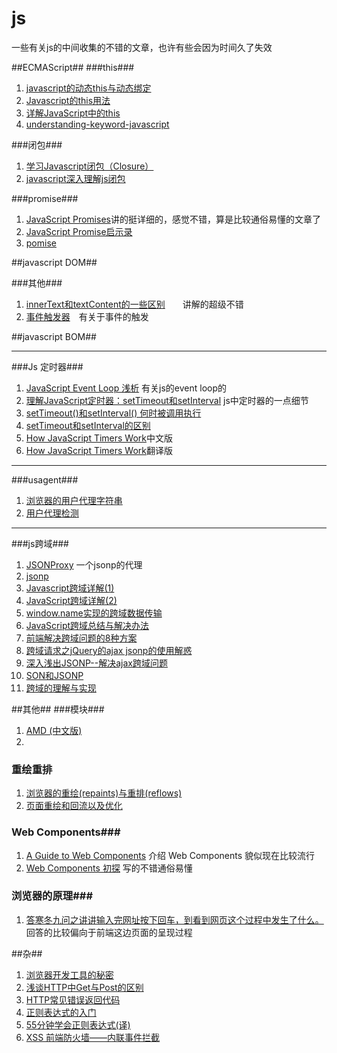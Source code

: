 js
================

一些有关js的中间收集的不错的文章，也许有些会因为时间久了失效


##ECMAScript##
###this###
1. [javascript的动态this与动态绑定](http://www.cnblogs.com/rubylouvre/archive/2009/11/13/1602122.html)
2. [Javascript的this用法](http://www.ruanyifeng.com/blog/2010/04/using_this_keyword_in_javascript.html)
3. [详解JavaScript中的this](http://foocoder.com/blog/xiang-jie-javascriptzhong-de-this.html/)
4. [understanding-keyword-javascript](http://www.phloxblog.in/understanding-keyword-javascript/#.U1XjPfmSx5h)

###闭包###
1. [学习Javascript闭包（Closure）](http://www.ruanyifeng.com/blog/2009/08/learning_javascript_closures.html)
2. [javascript深入理解js闭包](http://blog.csdn.net/qq545923664/article/details/17162711)

###promise###
1. [JavaScript Promises](http://www.html5rocks.com/zh/tutorials/es6/promises/#toc-async)讲的挺详细的，感觉不错，算是比较通俗易懂的文章了
2. [JavaScript Promise启示录](http://blog.segmentfault.com/dmyang/1190000000492290)
3. [pomise](https://www.promisejs.org/)

##javascript DOM##

###其他###
1. [innerText和textContent的一些区别](http://stackoverflow.com/questions/19030742/difference-between-innertext-and-innerhtml-in-javascript)　　讲解的超级不错
2. [事件触发器](http://stylechen.com/trigger.html)　有关于事件的触发 


##javascript BOM##


- - - 
###Js 定时器###
1. [JavaScript Event Loop 浅析](http://heroicyang.com/2012/08/28/javascript-event-loop/) 有关js的event loop的
2. [理解JavaScript定时器：setTimeout和setInterval](http://heroicyang.com/2012/09/06/javascript-timers/) js中定时器的一点细节
3. [setTimeout()和setInterval() 何时被调用执行](http://www.cnblogs.com/dolphinX/archive/2013/04/05/2784933.html)
4. [setTimeout和setInterval的区别](http://www.jb51.net/article/26679.htm)
5. [How JavaScript Timers Work](http://ejohn.org/blog/how-javascript-timers-work/)中文版
6. [How JavaScript Timers Work](http://www.cnitblog.com/asfman/articles/55714.html)翻译版

- - -
###usagent###
1. [浏览器的用户代理字符串](http://www.cnblogs.com/zoho/archive/2012/04/06/2434777.html)
2. [用户代理检测](http://csspod.com/archives/user-agent-detection)

- - -
###js跨域###
1. [JSONProxy](https://jsonp.nodejitsu.com/) 一个jsonp的代理
2. [jsonp](http://bob.ippoli.to/archives/2005/12/05/remote-json-jsonp/)
3. [Javascript跨域详解(1)](http://rolfzhang.com/articles/346.html)
4. [JavaScript跨域详解(2)](http://rolfzhang.com/articles/380.html)
5. [window.name实现的跨域数据传输](http://www.cnblogs.com/rainman/archive/2011/02/21/1960044.html)
6. [JavaScript跨域总结与解决办法](http://www.cnblogs.com/rainman/archive/2011/02/20/1959325.html)
7. [前端解决跨域问题的8种方案](http://blog.csdn.net/tankpt/article/details/20463571)
8. [跨域请求之jQuery的ajax jsonp的使用解惑](http://www.cnblogs.com/know/archive/2011/10/09/2204005.html)
9. [深入浅出JSONP--解决ajax跨域问题](http://www.cnblogs.com/chopper/archive/2012/03/24/2403945.html)
10. [SON和JSONP](http://www.cnblogs.com/dowinning/archive/2012/04/19/json-jsonp-jquery.html)
11. [跨域的理解与实现](http://www.nowamagic.net/ajax/ajax_KonwHowToCrossDomain.php)

##其他##
###模块###
1. [AMD (中文版)](https://github.com/amdjs/amdjs-api/wiki/AMD-(%E4%B8%AD%E6%96%87%E7%89%88))
2. 

### 重绘重排 ###
1. [浏览器的重绘(repaints)与重排(reflows)](http://www.css88.com/archives/4991)
2. [页面重绘和回流以及优化](http://www.css88.com/archives/4996)

### Web Components###
1. [A Guide to Web Components](http://css-tricks.com/modular-future-web-components/) 介绍 Web Components 貌似现在比较流行
2. [Web Components 初探](http://blog.dayanjia.com/2014/06/web-components-introduction/) 写的不错通俗易懂

### 浏览器的原理###
1. [答寒冬九问之讲讲输入完网址按下回车，到看到网页这个过程中发生了什么。](http://www.cnblogs.com/dojo-lzz/p/3983335.html) 回答的比较偏向于前端这边页面的呈现过程

##杂##
1. [浏览器开发工具的秘密](http://jinlong.github.io/blog/2013/08/29/devtoolsecrets/)
2. [浅谈HTTP中Get与Post的区别](http://www.cnblogs.com/hyddd/archive/2009/03/31/1426026.html)
3. [HTTP常见错误返回代码](http://jackface.iteye.com/blog/2090184)
4. [正则表达式的入门](http://deerchao.net/tutorials/regex/regex.htm#mission)
5. [55分钟学会正则表达式(译)](http://doslin.com/learn-regular-expressions-in-about-55-minutes/)
6. [XSS 前端防火墙——内联事件拦截](http://fex.baidu.com/blog/2014/06/xss-frontend-firewall-1/)
